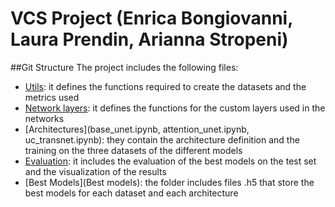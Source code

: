 # VCS Project (Enrica Bongiovanni, Laura Prendin, Arianna Stropeni)

##Git Structure
The project includes the following files:

- [Utils](utils.py): it defines the functions required to create the datasets and the metrics used
- [Network layers](network_layers.py): it defines the functions for the custom layers used in the networks
- [Architectures](base_unet.ipynb, attention_unet.ipynb, uc_transnet.ipynb): they contain the architecture definition and the training on the three datasets of the different models
- [Evaluation](evaluate.ipynb): it includes the evaluation of the best models on the test set and the visualization of the results
- [Best Models](Best models): the folder includes files .h5 that store the best models for each dataset and each architecture
